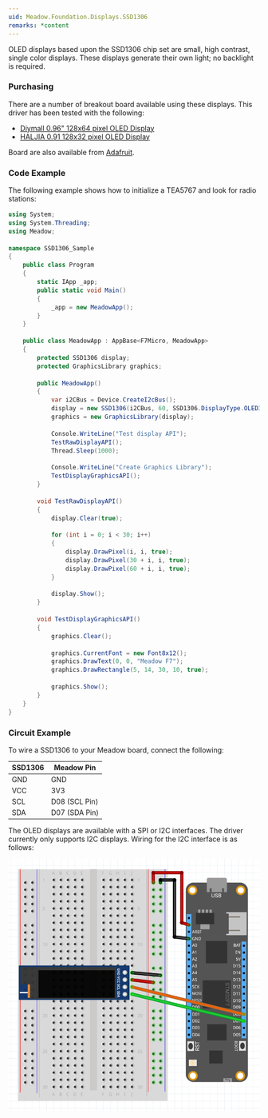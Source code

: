 ```yaml
---
uid: Meadow.Foundation.Displays.SSD1306
remarks: *content
---
```


OLED displays based upon the SSD1306 chip set are small, high contrast, single color displays. These displays generate their own light; no backlight is required.

### Purchasing

There are a number of breakout board available using these displays. This driver has been tested with the following:

* [Diymall 0.96" 128x64 pixel OLED Display](https://www.amazon.co.uk/gp/product/B0156CO67O/ref=oh_aui_detailpage_o01_s00?ie=UTF8&psc=1)
* [HALJIA 0.91 128x32 pixel OLED Display](https://www.amazon.co.uk/gp/product/B071Z18R1M/ref=oh_aui_detailpage_o03_s00?ie=UTF8&psc=1)

Board are also available from [Adafruit](www.adafruit.com).

### Code Example

The following example shows how to initialize a TEA5767 and look for radio stations:

```csharp
using System;
using System.Threading;
using Meadow;

namespace SSD1306_Sample
{
    public class Program
    {
        static IApp _app; 
        public static void Main()
        {
            _app = new MeadowApp();
        }
    }
    
    public class MeadowApp : AppBase<F7Micro, MeadowApp>
    {
        protected SSD1306 display;
        protected GraphicsLibrary graphics;

        public MeadowApp()
        {            
            var i2CBus = Device.CreateI2cBus();         
            display = new SSD1306(i2CBus, 60, SSD1306.DisplayType.OLED128x32);
            graphics = new GraphicsLibrary(display);

            Console.WriteLine("Test display API");
            TestRawDisplayAPI();
            Thread.Sleep(1000);

            Console.WriteLine("Create Graphics Library");
            TestDisplayGraphicsAPI();
        }

        void TestRawDisplayAPI()
        {
            display.Clear(true);

            for (int i = 0; i < 30; i++)
            {
                display.DrawPixel(i, i, true);
                display.DrawPixel(30 + i, i, true);
                display.DrawPixel(60 + i, i, true);
            }

            display.Show();
        }

        void TestDisplayGraphicsAPI() 
        {
            graphics.Clear();

            graphics.CurrentFont = new Font8x12();
            graphics.DrawText(0, 0, "Meadow F7");
            graphics.DrawRectangle(5, 14, 30, 10, true);

            graphics.Show();
        }
    }
}
```

### Circuit Example

 To wire a SSD1306 to your Meadow board, connect the following:

| SSD1306 | Meadow Pin    |
|---------|---------------|
| GND     | GND           |
| VCC     | 3V3           |
| SCL     | D08 (SCL Pin) |
| SDA     | D07 (SDA Pin) |

The OLED displays are available with a SPI or I2C interfaces. The driver currently only supports I2C displays. Wiring for the I2C interface is as follows:

![](../../API_Assets/Meadow.Foundation.Displays.SSD1306/SSD1306_Frizzing.png)

